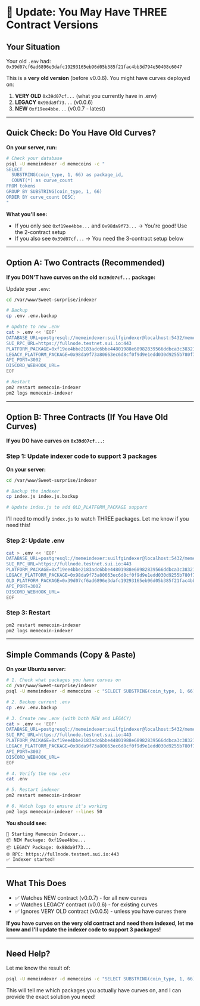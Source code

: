 # 🔄 Update: You May Have THREE Contract Versions

## Your Situation

Your old `.env` had: `0x39d07cf6ad6896e3dafc19293165eb96d05b385f21fac4bb3d794e50408c6047`

This is a **very old version** (before v0.0.6). You might have curves deployed on:

1. **VERY OLD** `0x39d07cf...` (what you currently have in .env)
2. **LEGACY** `0x98da9f73...` (v0.0.6)  
3. **NEW** `0xf19ee4bbe...` (v0.0.7 - latest)

---

## Quick Check: Do You Have Old Curves?

**On your server, run:**

```bash
# Check your database
psql -U memeindexer -d memecoins -c "
SELECT 
  SUBSTRING(coin_type, 1, 66) as package_id,
  COUNT(*) as curve_count
FROM tokens
GROUP BY SUBSTRING(coin_type, 1, 66)
ORDER BY curve_count DESC;
"
```

**What you'll see:**
- If you only see `0xf19ee4bbe...` and `0x98da9f73...` → You're good! Use the 2-contract setup
- If you also see `0x39d07cf...` → You need the 3-contract setup below

---

## Option A: Two Contracts (Recommended)

**If you DON'T have curves on the old `0x39d07cf...` package:**

Update your `.env`:

```bash
cd /var/www/Sweet-surprise/indexer

# Backup
cp .env .env.backup

# Update to new .env
cat > .env << 'EOF'
DATABASE_URL=postgresql://memeindexer:suilfgindexer@localhost:5432/memecoins
SUI_RPC_URL=https://fullnode.testnet.sui.io:443
PLATFORM_PACKAGE=0xf19ee4bbe2183adc6bbe44801988e68982839566ddbca3c38321080d420ca7a5
LEGACY_PLATFORM_PACKAGE=0x98da9f73a80663ec6d8cf0f9d9e1edd030d9255b780f755e6a85ae468545fdd0
API_PORT=3002
DISCORD_WEBHOOK_URL=
EOF

# Restart
pm2 restart memecoin-indexer
pm2 logs memecoin-indexer
```

---

## Option B: Three Contracts (If You Have Old Curves)

**If you DO have curves on `0x39d07cf...`:**

### Step 1: Update indexer code to support 3 packages

**On your server:**

```bash
cd /var/www/Sweet-surprise/indexer

# Backup the indexer
cp index.js index.js.backup

# Update index.js to add OLD_PLATFORM_PACKAGE support
```

I'll need to modify `index.js` to watch THREE packages. Let me know if you need this!

### Step 2: Update .env

```bash
cat > .env << 'EOF'
DATABASE_URL=postgresql://memeindexer:suilfgindexer@localhost:5432/memecoins
SUI_RPC_URL=https://fullnode.testnet.sui.io:443
PLATFORM_PACKAGE=0xf19ee4bbe2183adc6bbe44801988e68982839566ddbca3c38321080d420ca7a5
LEGACY_PLATFORM_PACKAGE=0x98da9f73a80663ec6d8cf0f9d9e1edd030d9255b780f755e6a85ae468545fdd0
OLD_PLATFORM_PACKAGE=0x39d07cf6ad6896e3dafc19293165eb96d05b385f21fac4bb3d794e50408c6047
API_PORT=3002
DISCORD_WEBHOOK_URL=
EOF
```

### Step 3: Restart

```bash
pm2 restart memecoin-indexer
pm2 logs memecoin-indexer
```

---

## Simple Commands (Copy & Paste)

**On your Ubuntu server:**

```bash
# 1. Check what packages you have curves on
cd /var/www/Sweet-surprise/indexer
psql -U memeindexer -d memecoins -c "SELECT SUBSTRING(coin_type, 1, 66) as package, COUNT(*) as count FROM tokens GROUP BY package;"

# 2. Backup current .env
cp .env .env.backup

# 3. Create new .env (with both NEW and LEGACY)
cat > .env << 'EOF'
DATABASE_URL=postgresql://memeindexer:suilfgindexer@localhost:5432/memecoins
SUI_RPC_URL=https://fullnode.testnet.sui.io:443
PLATFORM_PACKAGE=0xf19ee4bbe2183adc6bbe44801988e68982839566ddbca3c38321080d420ca7a5
LEGACY_PLATFORM_PACKAGE=0x98da9f73a80663ec6d8cf0f9d9e1edd030d9255b780f755e6a85ae468545fdd0
API_PORT=3002
DISCORD_WEBHOOK_URL=
EOF

# 4. Verify the new .env
cat .env

# 5. Restart indexer
pm2 restart memecoin-indexer

# 6. Watch logs to ensure it's working
pm2 logs memecoin-indexer --lines 50
```

**You should see:**
```
🚀 Starting Memecoin Indexer...
📦 NEW Package: 0xf19ee4bbe...
📦 LEGACY Package: 0x98da9f73...
🌐 RPC: https://fullnode.testnet.sui.io:443
✅ Indexer started!
```

---

## What This Does

- ✅ Watches NEW contract (v0.0.7) - for all new curves
- ✅ Watches LEGACY contract (v0.0.6) - for existing curves
- ✅ Ignores VERY OLD contract (v0.0.5) - unless you have curves there

**If you have curves on the very old contract and need them indexed, let me know and I'll update the indexer code to support 3 packages!**

---

## Need Help?

Let me know the result of:
```bash
psql -U memeindexer -d memecoins -c "SELECT SUBSTRING(coin_type, 1, 66) as package, COUNT(*) as count FROM tokens GROUP BY package;"
```

This will tell me which packages you actually have curves on, and I can provide the exact solution you need!
